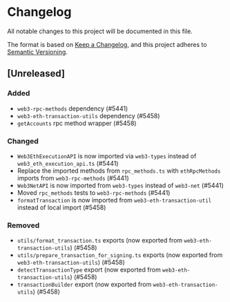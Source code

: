 # Changelog

All notable changes to this project will be documented in this file.

The format is based on [Keep a Changelog](https://keepachangelog.com/en/1.0.0/),
and this project adheres to [Semantic Versioning](https://semver.org/spec/v2.0.0.html).

<!-- EXAMPLE

## [1.0.0]

### Added

- I've added feature XY (#1000)

### Changed

- I've cleaned up XY (#1000)

### Deprecated

- I've deprecated XY (#1000)

### Removed

- I've removed XY (#1000)

### Fixed

- I've fixed XY (#1000)

### Security

- I've improved the security in XY (#1000)

-->

## [Unreleased]

### Added

-   `web3-rpc-methods` dependency (#5441)
-   `web3-eth-transaction-utils` dependency (#5458)
-   `getAccounts` rpc method wrapper (#5458)

### Changed

-   `Web3EthExecutionAPI` is now imported via `web3-types` instead of `web3_eth_execution_api.ts` (#5441)
-   Replace the imported methods from `rpc_methods.ts` with `ethRpcMethods` imports from `web3-rpc-methods` (#5441)
-   `Web3NetAPI` is now imported from `web3-types` instead of `web3-net` (#5441)
-   Moved `rpc_methods` tests to `web3-rpc-methods` (#5441)
-   `formatTransaction` is now imported from `web3-eth-transaction-util` instead of local import (#5458)

### Removed

-   `utils/format_transaction.ts` exports (now exported from `web3-eth-transaction-utils`) (#5458)
-   `utils/prepare_transaction_for_signing.ts` exports (now exported from `web3-eth-transaction-utils`) (#5458)
-   `detectTransactionType` export (now exported from `web3-eth-transaction-utils`) (#5458)
-   `transactionBuilder` export (now exported from `web3-eth-transaction-utils`) (#5458)
